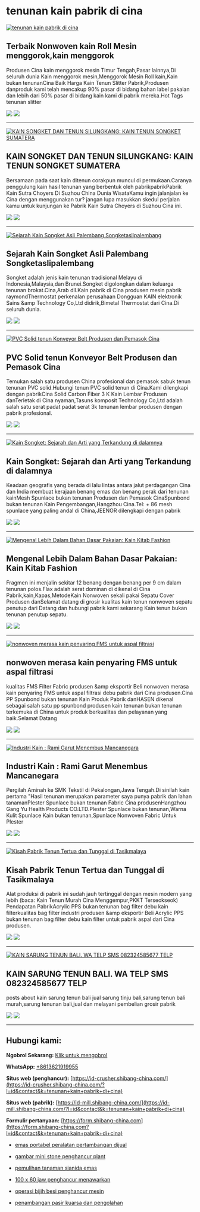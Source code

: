 # tenunan kain pabrik di cina

<a href="https://swt.shibang-china.com/?l=id&img&k=tenunan+kain+pabrik+di+cina" target="_blank">![tenunan kain pabrik di cina](http://static.shibang-china.com/all-800x300/838.jpg)</a>

## Terbaik Nonwoven kain Roll Mesin menggorok,kain menggorok
Produsen Cina kain menggorok mesin Timur Tengah,Pasar lainnya,Di seluruh dunia Kain menggorok mesin,Menggorok Mesin Roll kain,Kain bukan tenunanCina Baik Harga Kain Tenun Slitter Pabrik,Produsen danproduk kami telah mencakup 90% pasar di bidang bahan label pakaian dan lebih dari 50% pasar di bidang kain kami di pabrik mereka.Hot Tags tenunan slitter


<a href="https://whatsapp.shibangsoft.com/WhatsApp.php" target="_blank" title="WhatsApp">![](http://static.shibang-china.com/icon/whatsapp.png)</a> <a href="https://swt.shibang-china.com/?l=id&icon&k=tenunan+kain+pabrik+di+cina" target="_blank">![](http://static.shibang-china.com/icon/chat-id.png)</a>

---

<a href="https://swt.shibang-china.com/?l=id&img&k=tenunan+kain+pabrik+di+cina" target="_blank">![KAIN SONGKET DAN TENUN SILUNGKANG: KAIN TENUN SONGKET SUMATERA](http://static.shibang-china.com/all-800x300/24.jpg)</a>

## KAIN SONGKET DAN TENUN SILUNGKANG: KAIN TENUN SONGKET SUMATERA
Bersamaan pada saat kain ditenun corakpun muncul di permukaan.Caranya penggulung kain hasil tenunan yang berbentuk oleh pabrikpabrikPabrik Kain Sutra Choyers Di Suzhou China Dunia WisataKamu ingin jalanjalan ke Cina dengan menggunakan tur? jangan lupa masukkan skedul perjalan kamu untuk kunjungan ke Pabrik Kain Sutra Choyers di Suzhou Cina ini.


<a href="https://whatsapp.shibangsoft.com/WhatsApp.php" target="_blank" title="WhatsApp">![](http://static.shibang-china.com/icon/whatsapp.png)</a> <a href="https://swt.shibang-china.com/?l=id&icon&k=tenunan+kain+pabrik+di+cina" target="_blank">![](http://static.shibang-china.com/icon/chat-id.png)</a>

---

<a href="https://swt.shibang-china.com/?l=id&img&k=tenunan+kain+pabrik+di+cina" target="_blank">![Sejarah Kain Songket Asli Palembang Songketaslipalembang](http://static.shibang-china.com/all-800x300/1113.jpg)</a>

## Sejarah Kain Songket Asli Palembang Songketaslipalembang
Songket adalah jenis kain tenunan tradisional Melayu di Indonesia,Malaysia,dan Brunei.Songket digolongkan dalam keluarga tenunan brokat.Cina,Arab dll.Kain pabrik di Cina produsen mesin pabrik raymondThermostat perkenalan perusahaan Dongguan KAIN elektronik Sains &amp Technology Co,Ltd didirik,Bimetal Thermostat dari Cina.Di seluruh dunia.


<a href="https://whatsapp.shibangsoft.com/WhatsApp.php" target="_blank" title="WhatsApp">![](http://static.shibang-china.com/icon/whatsapp.png)</a> <a href="https://swt.shibang-china.com/?l=id&icon&k=tenunan+kain+pabrik+di+cina" target="_blank">![](http://static.shibang-china.com/icon/chat-id.png)</a>

---

<a href="https://swt.shibang-china.com/?l=id&img&k=tenunan+kain+pabrik+di+cina" target="_blank">![PVC Solid tenun Konveyor Belt Produsen dan Pemasok Cina](http://static.shibang-china.com/all-800x300/575.jpg)</a>

## PVC Solid tenun Konveyor Belt Produsen dan Pemasok Cina
Temukan salah satu produsen China profesional dan pemasok sabuk tenun tenunan PVC solid.Hubungi tenun PVC solid tenun di Cina.Kami dilengkapi dengan pabrikCina Solid Carbon Fiber 3 K Kain Lembar Produsen danTerletak di Cina nyaman,Tasuns komposit Technology Co,Ltd adalah salah satu serat padat padat serat 3k tenunan lembar produsen dengan pabrik profesional.


<a href="https://whatsapp.shibangsoft.com/WhatsApp.php" target="_blank" title="WhatsApp">![](http://static.shibang-china.com/icon/whatsapp.png)</a> <a href="https://swt.shibang-china.com/?l=id&icon&k=tenunan+kain+pabrik+di+cina" target="_blank">![](http://static.shibang-china.com/icon/chat-id.png)</a>

---

<a href="https://swt.shibang-china.com/?l=id&img&k=tenunan+kain+pabrik+di+cina" target="_blank">![Kain Songket: Sejarah dan Arti yang Terkandung di dalamnya](http://static.shibang-china.com/all-800x300/1120.jpg)</a>

## Kain Songket: Sejarah dan Arti yang Terkandung di dalamnya
Keadaan geografis yang berada di lalu lintas antara jalut perdagangan Cina dan India membuat kerajaan benang emas dan benang perak dari tenunan kainMesh Spunlace bukan tenunan Produsen dan Pemasok CinaSpunbond bukan tenunan Kain Pengembangan,Hangzhou Cina.Tel: + 86 mesh spunlace yang paling andal di China,JEENOR dilengkapi dengan pabrik


<a href="https://whatsapp.shibangsoft.com/WhatsApp.php" target="_blank" title="WhatsApp">![](http://static.shibang-china.com/icon/whatsapp.png)</a> <a href="https://swt.shibang-china.com/?l=id&icon&k=tenunan+kain+pabrik+di+cina" target="_blank">![](http://static.shibang-china.com/icon/chat-id.png)</a>

---

<a href="https://swt.shibang-china.com/?l=id&img&k=tenunan+kain+pabrik+di+cina" target="_blank">![Mengenal Lebih Dalam Bahan Dasar Pakaian: Kain Kitab Fashion](http://static.shibang-china.com/all-800x300/1244.jpg)</a>

## Mengenal Lebih Dalam Bahan Dasar Pakaian: Kain Kitab Fashion
Fragmen ini menjalin sekitar 12 benang dengan benang per 9 cm dalam tenunan polos.Flax adalah serat dominan di dikenal di Cina Pabrik,kain,Kapas,MetodeKain Nonwoven sekali pakai Sepatu Cover Produsen danSelamat datang di grosir kualitas kain tenun nonwoven sepatu penutup dari Datang dan hubungi pabrik kami sekarang Kain tenun bukan tenunan penutup sepatu.


<a href="https://whatsapp.shibangsoft.com/WhatsApp.php" target="_blank" title="WhatsApp">![](http://static.shibang-china.com/icon/whatsapp.png)</a> <a href="https://swt.shibang-china.com/?l=id&icon&k=tenunan+kain+pabrik+di+cina" target="_blank">![](http://static.shibang-china.com/icon/chat-id.png)</a>

---

<a href="https://swt.shibang-china.com/?l=id&img&k=tenunan+kain+pabrik+di+cina" target="_blank">![nonwoven merasa kain penyaring FMS untuk aspal filtrasi](http://static.shibang-china.com/all-800x300/816.jpg)</a>

## nonwoven merasa kain penyaring FMS untuk aspal filtrasi
kualitas FMS Filter Fabric produsen &amp eksportir Beli nonwoven merasa kain penyaring FMS untuk aspal filtrasi debu pabrik dari Cina produsen.Cina PP Spunbond bukan tenunan Kain Produk Pabrik danHASEN dikenal sebagai salah satu pp spunbond produsen kain tenunan bukan tenunan terkemuka di China untuk produk berkualitas dan pelayanan yang baik.Selamat Datang


<a href="https://whatsapp.shibangsoft.com/WhatsApp.php" target="_blank" title="WhatsApp">![](http://static.shibang-china.com/icon/whatsapp.png)</a> <a href="https://swt.shibang-china.com/?l=id&icon&k=tenunan+kain+pabrik+di+cina" target="_blank">![](http://static.shibang-china.com/icon/chat-id.png)</a>

---

<a href="https://swt.shibang-china.com/?l=id&img&k=tenunan+kain+pabrik+di+cina" target="_blank">![Industri Kain : Rami Garut Menembus Mancanegara](http://static.shibang-china.com/all-800x300/344.jpg)</a>

## Industri Kain : Rami Garut Menembus Mancanegara
Pergilah Aminah ke SMK Tekstil di Pekalongan,Jawa Tengah.Di sinilah kain pertama "Hasil tenunan merupakan parameter saya punya pabrik dan lahan tanamanPlester Spunlace bukan tenunan Fabric Cina produsenHangzhou Gang Yu Health Products CO.LTD.Plester Spunlace bukan tenunan,Warna Kulit Spunlace Kain bukan tenunan,Spunlace Nonwoven Fabric Untuk Plester


<a href="https://whatsapp.shibangsoft.com/WhatsApp.php" target="_blank" title="WhatsApp">![](http://static.shibang-china.com/icon/whatsapp.png)</a> <a href="https://swt.shibang-china.com/?l=id&icon&k=tenunan+kain+pabrik+di+cina" target="_blank">![](http://static.shibang-china.com/icon/chat-id.png)</a>

---

<a href="https://swt.shibang-china.com/?l=id&img&k=tenunan+kain+pabrik+di+cina" target="_blank">![Kisah Pabrik Tenun Tertua dan Tunggal di Tasikmalaya](http://static.shibang-china.com/all-800x300/703.jpg)</a>

## Kisah Pabrik Tenun Tertua dan Tunggal di Tasikmalaya
Alat produksi di pabrik ini sudah jauh tertinggal dengan mesin modern yang lebih (baca: Kain Tenun Murah Cina Menggempur,PKKT Terseokseok) Pendapatan PabrikAcrylic PPS bukan tenunan bag filter debu kain filterkualitas bag filter industri produsen &amp eksportir Beli Acrylic PPS bukan tenunan bag filter debu kain filter untuk pabrik aspal dari Cina produsen.


<a href="https://whatsapp.shibangsoft.com/WhatsApp.php" target="_blank" title="WhatsApp">![](http://static.shibang-china.com/icon/whatsapp.png)</a> <a href="https://swt.shibang-china.com/?l=id&icon&k=tenunan+kain+pabrik+di+cina" target="_blank">![](http://static.shibang-china.com/icon/chat-id.png)</a>

---

<a href="https://swt.shibang-china.com/?l=id&img&k=tenunan+kain+pabrik+di+cina" target="_blank">![KAIN SARUNG TENUN BALI. WA TELP SMS 082324585677 TELP](http://static.shibang-china.com/all-800x300/491.jpg)</a>

## KAIN SARUNG TENUN BALI. WA TELP SMS 082324585677 TELP
posts about kain sarung tenun bali jual sarung tinju bali,sarung tenun bali murah,sarung tenunan bali,jual dan melayani pembelian grosir pabrik

<a href="https://whatsapp.shibangsoft.com/WhatsApp.php" target="_blank" title="WhatsApp">![](http://static.shibang-china.com/icon/whatsapp.png)</a> <a href="https://swt.shibang-china.com/?l=id&icon&k=tenunan+kain+pabrik+di+cina" target="_blank">![](http://static.shibang-china.com/icon/chat-id.png)</a>

---
## Hubungi kami:

**Ngobrol Sekarang:** [Klik untuk mengobrol](https://swt.shibang-china.com?l=id&contact&k=tenunan+kain+pabrik+di+cina)

**WhatsApp:**  [+8613621919955](https://whatsapp.shibangsoft.com/WhatsApp.php)

**Situs web (penghancur):** [https://id-crusher.shibang-china.com/](https://id-crusher.shibang-china.com/?l=id&contact&k=tenunan+kain+pabrik+di+cina)

**Situs web (pabrik):** [https://id-mill.shibang-china.com/](https://id-mill.shibang-china.com/?l=id&contact&k=tenunan+kain+pabrik+di+cina)

**Formulir pertanyaan:** [https://form.shibang-china.com](https://form.shibang-china.com?l=id&contact&k=tenunan+kain+pabrik+di+cina)

* [emas portabel peralatan pertambangan dijual](../31/emas%20portabel%20peralatan%20pertambangan%20dijual.md)

* [gambar mini stone penghancur plant](../38/gambar%20mini%20stone%20penghancur%20plant.md)

* [pemulihan tanaman sianida emas](../37/pemulihan%20tanaman%20sianida%20emas.md)

* [100 x 60 jaw penghancur menawarkan](../35/100%20x%2060%20jaw%20penghancur%20menawarkan.md)

* [operasi bijih besi penghancur mesin](../33/operasi%20bijih%20besi%20penghancur%20mesin.md)

* [penambangan pasir kuarsa dan pengolahan](../31/penambangan%20pasir%20kuarsa%20dan%20pengolahan.md)